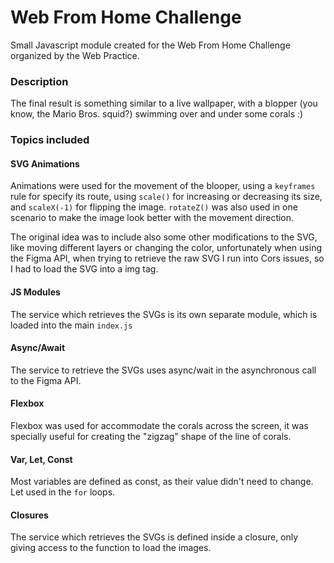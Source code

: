 # Web From Home Challenge

Small Javascript module created for the Web From Home Challenge organized by the Web Practice.

### Description

The final result is something similar to a live wallpaper, with a blopper (you know, the Mario Bros. squid?) swimming over and under some corals :)

### Topics included

#### SVG Animations

Animations were used for the movement of the blooper, using a `keyframes` rule for specify its route, using `scale()` for increasing or decreasing its size, and `scaleX(-1)` for flipping the image. `rotateZ()` was also used in one scenario to make the image look better with the movement direction.

The original idea was to include also some other modifications to the SVG, like moving different layers or changing the color, unfortunately when using the Figma API, when trying to retrieve the raw SVG I run into Cors issues, so I had to load the SVG into a img tag.

#### JS Modules

The service which retrieves the SVGs is its own separate module, which is loaded into the main `index.js`

#### Async/Await

The service to retrieve the SVGs uses async/wait in the asynchronous call to the Figma API.

#### Flexbox

Flexbox was used for accommodate the corals across the screen, it was specially useful for creating the "zigzag" shape of the line of corals.

#### Var, Let, Const

Most variables are defined as const, as their value didn't need to change. Let used in the `for` loops.

#### Closures

The service which retrieves the SVGs is defined inside a closure, only giving access to the function to load the images.
